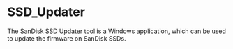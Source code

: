 SSD_Updater
===========

The SanDisk SSD Updater tool is a Windows application, which can be used to update the firmware on SanDisk SSDs.
